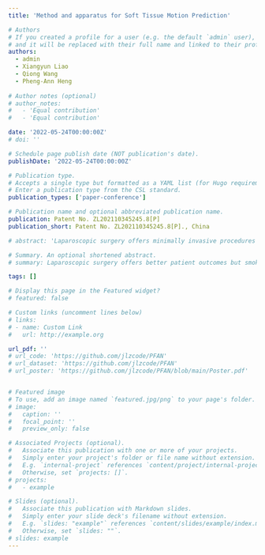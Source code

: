 ```yaml
---
title: 'Method and apparatus for Soft Tissue Motion Prediction'

# Authors
# If you created a profile for a user (e.g. the default `admin` user), write the username (folder name) here
# and it will be replaced with their full name and linked to their profile.
authors:
  - admin
  - Xiangyun Liao
  - Qiong Wang
  - Pheng-Ann Heng
  
# Author notes (optional)
# author_notes:
#   - 'Equal contribution'
#   - 'Equal contribution'

date: '2022-05-24T00:00:00Z'
# doi: ''

# Schedule page publish date (NOT publication's date).
publishDate: '2022-05-24T00:00:00Z'

# Publication type.
# Accepts a single type but formatted as a YAML list (for Hugo requirements).
# Enter a publication type from the CSL standard.
publication_types: ['paper-conference']

# Publication name and optional abbreviated publication name.
publication: Patent No. ZL202110345245.8[P]
publication_short: Patent No. ZL202110345245.8[P]., China

# abstract: 'Laparoscopic surgery offers minimally invasive procedures with better patient outcomes, but smoke presence challenges visibilityand safety. Existing learning-based methods demand large datasets andhigh computational resources. We propose the Progressive Frequency-Aware Network (PFAN), a lightweight GAN framework for laparoscopicimage desmoking, combining the strengths of CNN and Transformerfor progressive information extraction in the frequency domain. PFAN features CNN-based Multi-scale Bottleneck-Inverting (MBI) Blocks forcapturing local high-frequency information and Locally-Enhanced Axial Attention Transformers (LAT) for efficiently handling global low-frequency information. PFAN efficiently desmokes laparoscopic imageseven with limited training data. Our method outperforms state-of-the-art approaches in PSNR, SSIM, CIEDE2000, and visual quality on the Cholec80 dataset and retains only 629K parameters. Our code and models are made publicly available at \: https://github.com/jlzcode/PFAN.'

# Summary. An optional shortened abstract.
# summary: Laparoscopic surgery offers better patient outcomes but smoke harms visibility and safety; we propose the lightweight Progressive Frequency-Aware Network that combines CNN and Transformer innovations for efficient multi-scale smoke removal from laparoscopic images using limited data.

tags: []

# Display this page in the Featured widget?
# featured: false

# Custom links (uncomment lines below)
# links:
# - name: Custom Link
#   url: http://example.org

url_pdf: ''
# url_code: 'https://github.com/jlzcode/PFAN'
# url_dataset: 'https://github.com/jlzcode/PFAN'
# url_poster: 'https://github.com/jlzcode/PFAN/blob/main/Poster.pdf'


# Featured image
# To use, add an image named `featured.jpg/png` to your page's folder.
# image:
#   caption: ''
#   focal_point: ''
#   preview_only: false

# Associated Projects (optional).
#   Associate this publication with one or more of your projects.
#   Simply enter your project's folder or file name without extension.
#   E.g. `internal-project` references `content/project/internal-project/index.md`.
#   Otherwise, set `projects: []`.
# projects:
#   - example

# Slides (optional).
#   Associate this publication with Markdown slides.
#   Simply enter your slide deck's filename without extension.
#   E.g. `slides: "example"` references `content/slides/example/index.md`.
#   Otherwise, set `slides: ""`.
# slides: example
---
```


<!-- {{% callout note %}}
Click the _Cite_ button above to demo the feature to enable visitors to import publication metadata into their reference management software.
{{% /callout %}}

{{% callout note %}}
Create your slides in Markdown - click the _Slides_ button to check out the example.
{{% /callout %}}

Add the publication's **full text** or **supplementary notes** here. You can use rich formatting such as including [code, math, and images](https://docs.hugoblox.com/content/writing-markdown-latex/). -->

